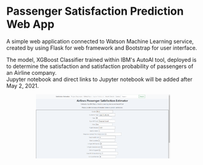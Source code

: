 # Passenger Satisfaction Prediction Web App

A simple web application connected to Watson Machine Learning service, created by using Flask for web framework and Bootstrap for user interface.  

The model, XGBoost Classifier trained within IBM's AutoAI tool, deployed is to determine the satisfaction and satisfaction probability of passengers of an Airline company.  
Jupyter notebook and direct links to Jupyter notebook will be added after May 2, 2021.

<p align="center">
  <img src="https://raw.githubusercontent.com/ergineeer/passengerSatisfactionPrediction/main/images/Web%20Application.png" width="350" title="hover text">
</p>
